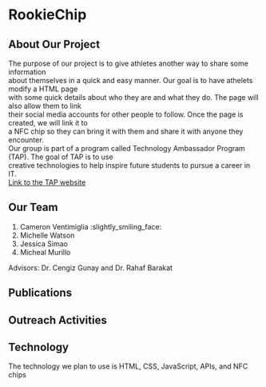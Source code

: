<h1>RookieChip</h1>
<h2>About Our Project</h2>
<p>The purpose of our project is to give athletes another way to share some information<br>
  about themselves in a quick and easy manner. Our goal is to have athelets modify a HTML page<br>
  with some quick details about who they are and what they do. The page will also allow them to link<br>
  their social media accounts for other people to follow. Once the page is created, we will link it to<br>
  a NFC chip so they can bring it with them and share it with anyone they encounter.<br>
  Our group is part of a program called Technology Ambassador Program (TAP). The goal of TAP is to use<br>
  creative technologies to help inspire future students to pursue a career in IT.<br>
  <a href = "https://www.ggc.edu/academics/schools/school-of-science-and-technology/research-internships-service-learning/technology-ambassador-program/">Link to the TAP website</a></p>
<h2>Our Team</h2>
<ol>
  <li>Cameron Ventimiglia :slightly_smiling_face:</li>
  <li>Michelle Watson</li>
  <li>Jessica Simao</li>
  <li>Micheal Murillo</li>
</ol>
<p>Advisors: Dr. Cengiz Gunay and Dr. Rahaf Barakat</p>
<h2>Publications</h2>
<h2>Outreach Activities</h2>
<h2>Technology</h2>
<p>The technology we plan to use is HTML, CSS, JavaScript, APIs, and NFC chips</p>
